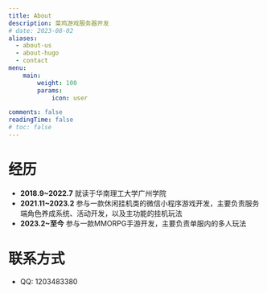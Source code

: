 ```yaml
---
title: About
description: 菜鸡游戏服务器开发
# date: 2023-08-02
aliases:
  - about-us
  - about-hugo
  - contact
menu:
    main: 
        weight: 100
        params:
            icon: user

comments: false
readingTime: false
# toc: false
---
```


# 经历
- **2018.9~2022.7** 就读于华南理工大学广州学院
- **2021.11~2023.2** 参与一款休闲挂机类的微信小程序游戏开发，主要负责服务端角色养成系统、活动开发，以及主功能的挂机玩法
- **2023.2~至今** 参与一款MMORPG手游开发，主要负责单服内的多人玩法

# 联系方式
- QQ: 1203483380
